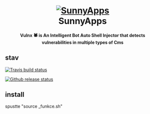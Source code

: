 <h1 align="center">
  <br>
  <a href="https://github.com/paveltrojka/sunnyapps"><img src="https://www.sunny.cz/s6/sunny.png" alt="SunnyApps"></a>
  <br>
  SunnyApps
  <br>
</h1>

<h4 align="center">Vulnx 🕷️ is An Intelligent Bot Auto Shell Injector that detects vulnerabilities in multiple types of Cms </h4>



## stav

[![Travis build status](https://img.shields.io/travis/paveltrojka/sunnyapps.svg?label=travis-ci&branch=dev&style=flat-square)](https://travis-ci.org/paveltrojka/sunnyapps)

[![Github release status](https://img.shields.io/github/release/paveltrojka/sunnyapps.svg?label=travis-ci&branch=dev&style=flat-square)](https://github.com/paveltrojka/sunnyapps/releases)

## install

spustte "source _funkce.sh"
